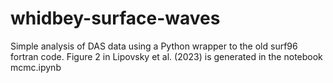 # whidbey-surface-waves
Simple analysis of DAS data using a Python wrapper to the old surf96 fortran code.  Figure 2 in Lipovsky et al. (2023) is generated in the notebook mcmc.ipynb
